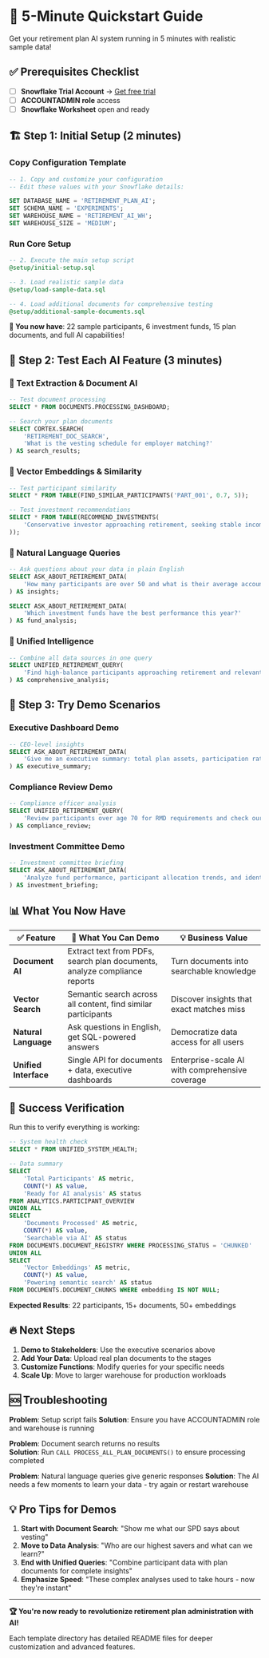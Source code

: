 # 🚀 5-Minute Quickstart Guide

Get your retirement plan AI system running in 5 minutes with realistic sample data!

## ✅ Prerequisites Checklist

- [ ] **Snowflake Trial Account** → [Get free trial](https://trial.snowflake.com)
- [ ] **ACCOUNTADMIN role** access
- [ ] **Snowflake Worksheet** open and ready

## 🏗️ Step 1: Initial Setup (2 minutes)

### Copy Configuration Template
```sql
-- 1. Copy and customize your configuration
-- Edit these values with your Snowflake details:

SET DATABASE_NAME = 'RETIREMENT_PLAN_AI';
SET SCHEMA_NAME = 'EXPERIMENTS';
SET WAREHOUSE_NAME = 'RETIREMENT_AI_WH';
SET WAREHOUSE_SIZE = 'MEDIUM';
```

### Run Core Setup
```sql
-- 2. Execute the main setup script
@setup/initial-setup.sql

-- 3. Load realistic sample data
@setup/load-sample-data.sql

-- 4. Load additional documents for comprehensive testing
@setup/additional-sample-documents.sql
```

**🎉 You now have**: 22 sample participants, 6 investment funds, 15 plan documents, and full AI capabilities!

## 🧪 Step 2: Test Each AI Feature (3 minutes)

### 📄 Text Extraction & Document AI
```sql
-- Test document processing
SELECT * FROM DOCUMENTS.PROCESSING_DASHBOARD;

-- Search your plan documents
SELECT CORTEX.SEARCH(
    'RETIREMENT_DOC_SEARCH',
    'What is the vesting schedule for employer matching?'
) AS search_results;
```

### 🔢 Vector Embeddings & Similarity
```sql
-- Test participant similarity
SELECT * FROM TABLE(FIND_SIMILAR_PARTICIPANTS('PART_001', 0.7, 5));

-- Test investment recommendations
SELECT * FROM TABLE(RECOMMEND_INVESTMENTS(
    'Conservative investor approaching retirement, seeking stable income', 5
));
```

### 💬 Natural Language Queries
```sql
-- Ask questions about your data in plain English
SELECT ASK_ABOUT_RETIREMENT_DATA(
    'How many participants are over 50 and what is their average account balance?'
) AS insights;

SELECT ASK_ABOUT_RETIREMENT_DATA(
    'Which investment funds have the best performance this year?'
) AS fund_analysis;
```

### 🔗 Unified Intelligence
```sql
-- Combine all data sources in one query
SELECT UNIFIED_RETIREMENT_QUERY(
    'Find high-balance participants approaching retirement and relevant guidance from our plan documents'
) AS comprehensive_analysis;
```

## 🎯 Step 3: Try Demo Scenarios

### Executive Dashboard Demo
```sql
-- CEO-level insights
SELECT ASK_ABOUT_RETIREMENT_DATA(
    'Give me an executive summary: total plan assets, participation rates, top performers, and risk areas'
) AS executive_summary;
```

### Compliance Review Demo
```sql
-- Compliance officer analysis
SELECT UNIFIED_RETIREMENT_QUERY(
    'Review participants over age 70 for RMD requirements and check our compliance documentation'
) AS compliance_review;
```

### Investment Committee Demo
```sql
-- Investment committee briefing
SELECT ASK_ABOUT_RETIREMENT_DATA(
    'Analyze fund performance, participant allocation trends, and identify any concentration risks'
) AS investment_briefing;
```

## 📊 What You Now Have

| ✅ Feature | 🎪 What You Can Demo | 💡 Business Value |
|------------|---------------------|-------------------|
| **Document AI** | Extract text from PDFs, search plan documents, analyze compliance reports | Turn documents into searchable knowledge |
| **Vector Search** | Semantic search across all content, find similar participants | Discover insights that exact matches miss |
| **Natural Language** | Ask questions in English, get SQL-powered answers | Democratize data access for all users |
| **Unified Interface** | Single API for documents + data, executive dashboards | Enterprise-scale AI with comprehensive coverage |

## 🎉 Success Verification

Run this to verify everything is working:

```sql
-- System health check
SELECT * FROM UNIFIED_SYSTEM_HEALTH;

-- Data summary
SELECT 
    'Total Participants' AS metric, 
    COUNT(*) AS value,
    'Ready for AI analysis' AS status
FROM ANALYTICS.PARTICIPANT_OVERVIEW
UNION ALL
SELECT 
    'Documents Processed' AS metric,
    COUNT(*) AS value,
    'Searchable via AI' AS status
FROM DOCUMENTS.DOCUMENT_REGISTRY WHERE PROCESSING_STATUS = 'CHUNKED'
UNION ALL
SELECT 
    'Vector Embeddings' AS metric,
    COUNT(*) AS value,
    'Powering semantic search' AS status
FROM DOCUMENTS.DOCUMENT_CHUNKS WHERE embedding IS NOT NULL;
```

**Expected Results**: 22 participants, 15+ documents, 50+ embeddings

## 🔥 Next Steps

1. **Demo to Stakeholders**: Use the executive scenarios above
2. **Add Your Data**: Upload real plan documents to the stages
3. **Customize Functions**: Modify queries for your specific needs
4. **Scale Up**: Move to larger warehouse for production workloads

## 🆘 Troubleshooting

**Problem**: Setup script fails
**Solution**: Ensure you have ACCOUNTADMIN role and warehouse is running

**Problem**: Document search returns no results  
**Solution**: Run `CALL PROCESS_ALL_PLAN_DOCUMENTS()` to ensure processing completed

**Problem**: Natural language queries give generic responses
**Solution**: The AI needs a few moments to learn your data - try again or restart warehouse

## 💡 Pro Tips for Demos

1. **Start with Document Search**: "Show me what our SPD says about vesting"
2. **Move to Data Analysis**: "Who are our highest savers and what can we learn?"
3. **End with Unified Queries**: "Combine participant data with plan documents for complete insights"
4. **Emphasize Speed**: "These complex analyses used to take hours - now they're instant"

---

**🏆 You're now ready to revolutionize retirement plan administration with AI!**

Each template directory has detailed README files for deeper customization and advanced features. 